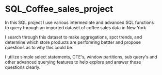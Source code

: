 # SQL_Coffee_sales_project

In this SQL project I use various intermediate and advanced SQL functions to query through an imported dataset of coffee sales data in New York

I search through this dataset to make aggregations, spot trends, and determine which store products are perfomring bettter and propose questions as to why this could be.

I utilize simple select statements, CTE's, window partitions, sub query's and other advanced querying features to help explore and answer these questions clearly.
